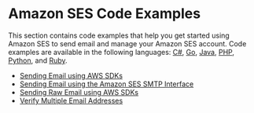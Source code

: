 # Amazon SES Code Examples<a name="samplecodeindex"></a>

This section contains code examples that help you get started using Amazon SES to send email and manage your Amazon SES account\. Code examples are available in the following languages: [C\#](https://docs.microsoft.com/en-us/dotnet/csharp/csharp), [Go](https://golang.org/), [Java](https://docs.oracle.com/javase/8/), [PHP](http://php.net/), [Python](https://www.python.org/), and [Ruby](https://www.ruby-lang.org/)\.


+ [Sending Email using AWS SDKs](examples-send-using-sdk.md)
+ [Sending Email using the Amazon SES SMTP Interface](examples-send-using-smtp.md)
+ [Sending Raw Email using AWS SDKs](examples-send-raw-using-sdk.md)
+ [Verify Multiple Email Addresses](sample-code-bulk-verify.md)